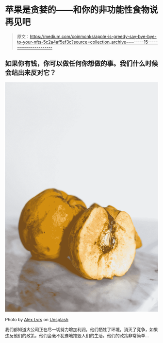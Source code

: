 # 苹果是贪婪的——和你的非功能性食物说再见吧

> 原文：<https://medium.com/coinmonks/apple-is-greedy-say-bye-bye-to-your-nfts-5c2a4af5ef3c?source=collection_archive---------15----------------------->

## 如果你有钱，你可以做任何你想做的事。我们什么时候会站出来反对它？

![](img/e2de7783547915a55ba288c6de38b817.png)

Photo by [Alex Lvrs](https://unsplash.com/@alexlvrs?utm_source=medium&utm_medium=referral) on [Unsplash](https://unsplash.com?utm_source=medium&utm_medium=referral)

我们都知道大公司正在尽一切努力增加利润。他们牺牲了环境，消灭了竞争，如果违反他们的政策，他们会毫不犹豫地摧毁人们的生活。他们的政策非常简单…